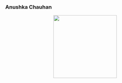 <h3>Anushka Chauhan</h3>

<div align="center">
  <img height="200" src="https://i.imgflip.com/65efzo.gif"  />
</div>


